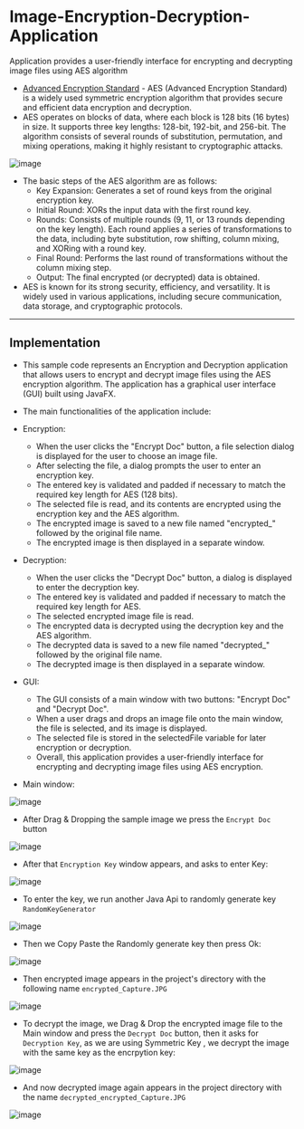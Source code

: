 # Image-Encryption-Decryption-Application
Application provides a user-friendly interface for encrypting and decrypting image files using AES algorithm

- [Advanced Encryption Standard](https://www.tutorialspoint.com/cryptography/advanced_encryption_standard.htm) - AES (Advanced Encryption Standard) is a widely used symmetric encryption algorithm that provides secure and efficient data encryption and decryption.
- AES operates on blocks of data, where each block is 128 bits (16 bytes) in size. It supports three key lengths: 128-bit, 192-bit, and 256-bit. The algorithm consists of several rounds of substitution, permutation, and mixing operations, making it highly resistant to cryptographic attacks.

![image](https://github.com/af4092/Image-Encryption-Decryption-Application/assets/24220136/a6a21911-d0b3-4585-9dce-39d7262dcbd3)

- The basic steps of the AES algorithm are as follows:
     - Key Expansion: Generates a set of round keys from the original encryption key.
     - Initial Round: XORs the input data with the first round key.
     - Rounds: Consists of multiple rounds (9, 11, or 13 rounds depending on the key length). Each round applies a series of transformations to the data, including byte substitution, row shifting, column mixing, and XORing with a round key.
     - Final Round: Performs the last round of transformations without the column mixing step.
     - Output: The final encrypted (or decrypted) data is obtained.
- AES is known for its strong security, efficiency, and versatility. It is widely used in various applications, including secure communication, data storage, and cryptographic protocols.

---------------------------------

## Implementation

- This sample code represents an Encryption and Decryption application that allows users to encrypt and decrypt image files using the AES encryption algorithm. The application has a graphical user interface (GUI) built using JavaFX.
- The main functionalities of the application include:
- Encryption:
    - When the user clicks the "Encrypt Doc" button, a file selection dialog is displayed for the user to choose an image file.
    - After selecting the file, a dialog prompts the user to enter an encryption key.
    - The entered key is validated and padded if necessary to match the required key length for AES (128 bits).
    - The selected file is read, and its contents are encrypted using the encryption key and the AES algorithm.
    - The encrypted image is saved to a new file named "encrypted_" followed by the original file name.
    - The encrypted image is then displayed in a separate window.
- Decryption:
    - When the user clicks the "Decrypt Doc" button, a dialog is displayed to enter the decryption key.
    - The entered key is validated and padded if necessary to match the required key length for AES.
    - The selected encrypted image file is read.
    - The encrypted data is decrypted using the decryption key and the AES algorithm.
    - The decrypted data is saved to a new file named "decrypted_" followed by the original file name.
    - The decrypted image is then displayed in a separate window.
- GUI:
    - The GUI consists of a main window with two buttons: "Encrypt Doc" and "Decrypt Doc".
    - When a user drags and drops an image file onto the main window, the file is selected, and its image is displayed.
    - The selected file is stored in the selectedFile variable for later encryption or decryption.
    - Overall, this application provides a user-friendly interface for encrypting and decrypting image files using AES encryption.

- Main window:

![image](https://github.com/af4092/Image-Encryption-Decryption-Application/assets/24220136/577b2e05-a9dd-4221-9760-45ba36a25a4e)

- After Drag & Dropping the sample image we press the `Encrypt Doc` button

![image](https://github.com/af4092/Image-Encryption-Decryption-Application/assets/24220136/a0ba1833-33b7-4f6c-afaf-1c48fe6d2d73)

- After that `Encryption Key` window appears, and asks to enter Key:

![image](https://github.com/af4092/Image-Encryption-Decryption-Application/assets/24220136/4c662832-e903-4add-b4ef-7c14f18e1fa3)

- To enter the key, we run another Java Api to randomly generate key `RandomKeyGenerator`

![image](https://github.com/af4092/Image-Encryption-Decryption-Application/assets/24220136/edafc24f-751c-4d39-aa5f-92081f67f5bb)

- Then we Copy Paste the Randomly generate key then press Ok:

![image](https://github.com/af4092/Image-Encryption-Decryption-Application/assets/24220136/a3d00842-3d50-47b0-b360-c1b3f8635796)

- Then encrypted image appears in the project's directory with the following name `encrypted_Capture.JPG`

![image](https://github.com/af4092/Image-Encryption-Decryption-Application/assets/24220136/96dc7452-fba3-4301-8c72-1bc028eebe83)

- To decrypt the image, we Drag & Drop the encrypted image file to the Main window and press the `Decrypt Doc` button, then it asks for `Decryption Key`, as we are using Symmetric Key , we decrypt the image with the same key as the encrpytion key:

![image](https://github.com/af4092/Image-Encryption-Decryption-Application/assets/24220136/482c63fc-5254-479a-a542-b6f32614ea42)

- And now decrypted image again appears in the project directory with the name `decrypted_encrypted_Capture.JPG`

![image](https://github.com/af4092/Image-Encryption-Decryption-Application/assets/24220136/53139618-27d3-4991-8510-734be9a2cf91)




